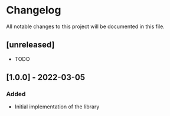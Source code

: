 # Changelog
All notable changes to this project will be documented in this file.

## [unreleased]
- TODO

## [1.0.0] - 2022-03-05
### Added
- Initial implementation of the library
